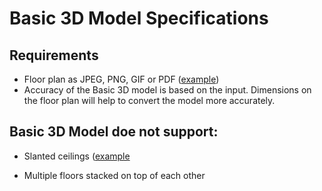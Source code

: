 # Basic 3D Model Specifications

## Requirements

* Floor plan as JPEG, PNG, GIF or PDF ([example](https://storage.3d.io/535e624259ee6b0200000484/2017-08-29_11-14-46_rsBtiq/floorplan.jpg))
* Accuracy of the Basic 3D model is based on the input. Dimensions on the floor plan will help to convert the model more accurately. 

## Basic 3D Model doe not support:

* Slanted ceilings ([example](https://storage.3d.io/535e624259ee6b0200000484/2017-08-29_11-38-25_9kakpS/home-2112652_960_720.jpg)

* Multiple floors stacked on top of each other
